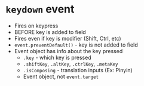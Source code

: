 # `keydown` event

- Fires on keypress
- BEFORE key is added to field
- Fires even if key is modifier (Shift, Ctrl, etc)
- `event.preventDefault()` - key is not added to field
- Event object has info about the key pressed
  - `.key` - which key is pressed
  - `.shiftKey`, `.altKey`, `.ctrlKey`, `.metaKey`
  - `.isComposing` - translation inputs (Ex: Pinyin)
  - Event object, not `event.target`

